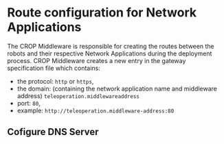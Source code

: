 # Route configuration for Network Applications
The CROP Middleware is responsible for creating the routes between the robots and their respective Network Applications during the deployment process. CROP Middleware creates a new entry in the gateway specification file which contains:
- the protocol: `http` or `https`,
- the domain: (containing the network application name and middleware address) `teleoperation.middlewareaddress`
- port: `80`, 
- example: `http://teleoperation.middleware-address:80`



## Cofigure DNS Server
